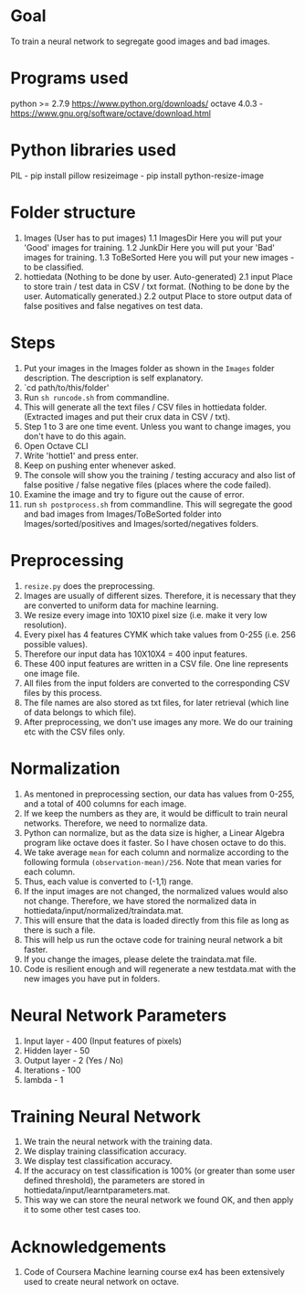 # Goal
To train a neural network to segregate good images and bad images.

# Programs used
python >= 2.7.9 https://www.python.org/downloads/
octave 4.0.3 - https://www.gnu.org/software/octave/download.html

# Python libraries used
PIL - pip install pillow
resizeimage - pip install python-resize-image

# Folder structure
1. Images (User has to put images)
	1.1 ImagesDir
		Here you will put your 'Good' images for training.
	1.2 JunkDir
		Here you will put your 'Bad' images for training.
	1.3 ToBeSorted
		Here you will put your new images - to be classified.
2. hottiedata (Nothing to be done by user. Auto-generated)
	2.1 input
		Place to store train / test data in CSV / txt format. (Nothing to be done by the user. Automatically generated.)
	2.2 output
		Place to store output data of false positives and false negatives on test data.

# Steps
1. Put your images in the Images folder as shown in the `Images` folder description. The description is self explanatory.
2. `cd path/to/this/folder'
3. Run `sh runcode.sh` from commandline.
4. This will generate all the text files / CSV files in hottiedata folder. (Extracted images and put their crux data in CSV / txt).
5. Step 1 to 3 are one time event. Unless you want to change images, you don't have to do this again.
6. Open Octave CLI
7. Write 'hottie1' and press enter.
8. Keep on pushing enter whenever asked.
9. The console will show you the training / testing accuracy and also list of false positive / false negative files (places where the code failed).
10. Examine the image and try to figure out the cause of error.
11. run `sh postprocess.sh` from commandline. This will segregate the good and bad images from Images/ToBeSorted folder into Images/sorted/positives and Images/sorted/negatives folders.

# Preprocessing
1. `resize.py` does the preprocessing.
2. Images are usually of different sizes. Therefore, it is necessary that they are converted to uniform data for machine learning.
3. We resize every image into 10X10 pixel size (i.e. make it very low resolution).
4. Every pixel has 4 features CYMK which take values from 0-255 (i.e. 256 possible values).
5. Therefore our input data has 10X10X4 = 400 input features.
6. These 400 input features are written in a CSV file. One line represents one image file.
7. All files from the input folders are converted to the corresponding CSV files by this process.
8. The file names are also stored as txt files, for later retrieval (which line of data belongs to which file).
9. After preprocessing, we don't use images any more. We do our training etc with the CSV files only.

# Normalization
1. As mentoned in preprocessing section, our data has values from 0-255, and a total of 400 columns for each image.
2. If we keep the numbers as they are, it would be difficult to train neural networks. Therefore, we need to normalize data.
3. Python can normalize, but as the data size is higher, a Linear Algebra program like octave does it faster. So I have chosen octave to do this.
3. We take average `mean` for each column and normalize according to the following formula `(observation-mean)/256`. Note that mean varies for each column.
4. Thus, each value is converted to (-1,1) range.
5. If the input images are not changed, the normalized values would also not change. Therefore, we have stored the normalized data in hottiedata/input/normalized/traindata.mat.
6. This will ensure that the data is loaded directly from this file as long as there is such a file.
7. This will help us run the octave code for training neural network a bit faster.
8. If you change the images, please delete the traindata.mat file.
9. Code is resilient enough and will regenerate a new testdata.mat with the new images you have put in folders.

# Neural Network Parameters
1. Input layer - 400 (Input features of pixels)
2. Hidden layer - 50
3. Output layer - 2 (Yes / No)
4. Iterations - 100
5. lambda - 1

# Training Neural Network
1. We train the neural network with the training data.
2. We display training classification accuracy.
3. We display test classification accuracy.
4. If the accuracy on test classification is 100% (or greater than some user defined threshold), the parameters are stored in hottiedata/input/learntparameters.mat.
5. This way we can store the neural network we found OK, and then apply it to some other test cases too.

# Acknowledgements
1. Code of Coursera Machine learning course ex4 has been extensively used to create neural network on octave.
